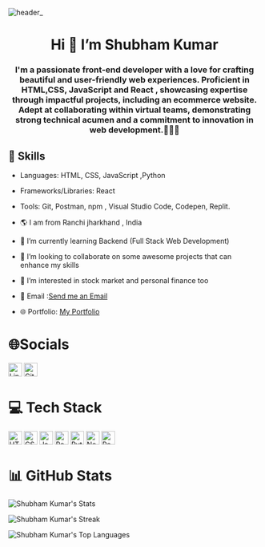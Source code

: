 ![header_](https://cdn.ourcodeworld.com/public-media/articles/articleocw-5755472112ab3.jpg)
# <center>Hi 👋 I’m Shubham Kumar </center>
### <center>I'm a passionate front-end developer with a love for crafting beautiful and user-friendly web experiences. Proficient in HTML,CSS, JavaScript and React , showcasing expertise through impactful projects, including an ecommerce website. Adept at collaborating within virtual teams, demonstrating strong technical acumen and a commitment to innovation in web development.👨‍💻✨ </center>
## 🚀 Skills
- Languages: HTML, CSS, JavaScript ,Python
- Frameworks/Libraries: React
- Tools: Git, Postman, npm , Visual Studio Code, Codepen, Replit.

- 🌎 I am from Ranchi jharkhand , India
- 🌱 I’m currently learning Backend (Full Stack Web Development)
- 💞 I’m looking to collaborate on some awesome projects that can enhance my skills
- 👀 I’m interested in stock market and personal finance too
- 📩 Email :[Send me an Email](mailto:shubhkr222211@gmail.com)
- 🌐 Portfolio: [My Portfolio]()

# 🌐Socials
<a href="https://www.linkedin.com/in/shubham-kumar-24026030a/"><img src="https://img.shields.io/badge/LinkedIn-0A66C2?style=flat&logo=linkedin&logoColor=white" alt="LinkedIn" height="27"/></a>
<a href="https://github.com/Shubham222211"><img src="https://img.shields.io/badge/GitHub-181717?style=flat&logo=github&logoColor=white" alt="GitHub" height="27"/></a>
 

# 💻 Tech Stack
<img src="https://img.shields.io/badge/HTML5-E34F26?style=flat&logo=html5&logoColor=white" alt="HTML5" height="27"/> <img src="https://img.shields.io/badge/CSS3-1572B6?style=flat&logo=css3&logoColor=white" alt="CSS3" height="27"/>
<img src="https://img.shields.io/badge/JavaScript-F7DF1E?style=flat&logo=javascript&logoColor=black" alt="JavaScript" height="27"/>
<img src="https://img.shields.io/badge/React-61DAFB?style=flat&logo=react&logoColor=black" alt="React" height="27"/>
<img src="https://img.shields.io/badge/Python-3776AB?style=flat&logo=python&logoColor=white" alt="Python" height="27"/>
<img src="https://img.shields.io/badge/Netlify-00C7B7?style=flat&logo=netlify&logoColor=white" alt="Netlify" height="27"/>
<img src="https://img.shields.io/badge/Postman-FF6C37?style=flat&logo=postman&logoColor=white" alt="Postman" height="27"/>



 



# 📊 GitHub Stats
![Shubham Kumar's Stats](https://github-readme-stats.vercel.app/api?username=Shubham222211&theme=vue-dark&show_icons=true&hide_border=true&count_private=true)

![Shubham Kumar's Streak](https://github-readme-streak-stats.herokuapp.com/?user=Shubham222211&theme=vue-dark&hide_border=true)

![Shubham Kumar's Top Languages](https://github-readme-stats.vercel.app/api/top-langs/?username=Shubham222211&theme=vue-dark&show_icons=true&hide_border=true&layout=compact)
